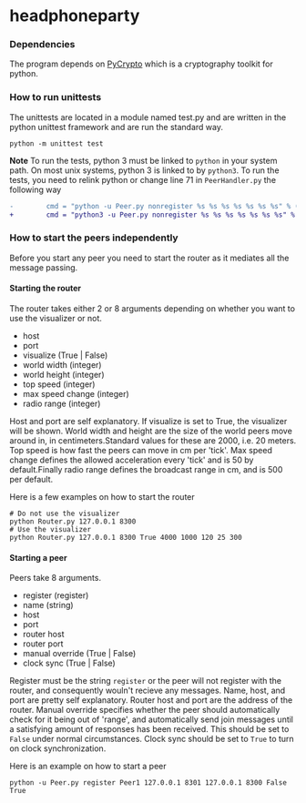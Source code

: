 # headphoneparty

### Dependencies
The program depends on [PyCrypto](https://www.dlitz.net/software/pycrypto/) which is a cryptography toolkit for python.

### How to run unittests
The unittests are located in a module named test.py and are written in the python unittest framework and are run the standard way.

```
python -m unittest test
```

**Note** To run the tests, python 3 must be linked to `python` in your system path. On most unix systems, python 3 is linked to by `python3`. To run the tests, you need to relink python or change line 71 in `PeerHandler.py` the following way

```diff
-        cmd = "python -u Peer.py nonregister %s %s %s %s %s %s %s" % (name, host, port, ROUTER_HOST, ROUTER_PORT, manualOverride, clockSync)
+        cmd = "python3 -u Peer.py nonregister %s %s %s %s %s %s %s" % (name, host, port, ROUTER_HOST, ROUTER_PORT, manualOverride, clockSync)
```

### How to start the peers independently
Before you start any peer you need to start the router as it mediates all the message passing.

#### Starting the router
The router takes either 2 or 8 arguments depending on whether you want to use the visualizer or not.

* host
* port
* visualize (True | False)
* world width (integer)
* world height (integer)
* top speed (integer)
* max speed change (integer)
* radio range (integer)

Host and port are self explanatory. If visualize is set to True, the visualizer will be shown. World width and height are the size of the world peers move around in, in centimeters.Standard values for these are 2000, i.e. 20 meters. Top speed is how fast the peers can move in cm per 'tick'. Max speed change defines the allowed acceleration every 'tick' and is 50 by default.Finally radio range defines the broadcast range in cm, and is 500 per default.

Here is a few examples on how to start the router

```
# Do not use the visualizer
python Router.py 127.0.0.1 8300
# Use the visualizer
python Router.py 127.0.0.1 8300 True 4000 1000 120 25 300
```

#### Starting a peer
Peers take 8 arguments.

* register (register)
* name (string)
* host
* port
* router host
* router port
* manual override (True | False)
* clock sync (True | False)

Register must be the string `register` or the peer will not register with the router, and consequently wouln't recieve any messages. Name, host, and port are pretty self explanatory. Router host and port are the address of the router. Manual override specifies whether the peer should automatically check for it being out of 'range', and automatically send join messages until a satisfying amount of responses has been received. This should be set to `False` under normal circumstances. Clock sync should be set to `True` to turn on clock synchronization.

Here is an example on how to start a peer

```
python -u Peer.py register Peer1 127.0.0.1 8301 127.0.0.1 8300 False True
```
